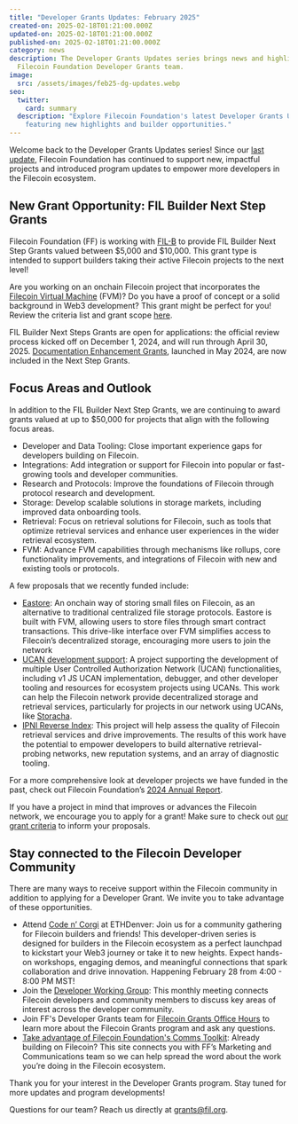 ```yaml
---
title: "Developer Grants Updates: February 2025"
created-on: 2025-02-18T01:21:00.000Z
updated-on: 2025-02-18T01:21:00.000Z
published-on: 2025-02-18T01:21:00.000Z
category: news
description: The Developer Grants Updates series brings news and highlights from
  Filecoin Foundation Developer Grants team.
image:
  src: /assets/images/feb25-dg-updates.webp
seo:
  twitter:
    card: summary
  description: "Explore Filecoin Foundation's latest Developer Grants Updates,
    featuring new highlights and builder opportunities."
---
```


Welcome back to the Developer Grants Updates series! Since our [last update](/blog/developer-grants-updates-august-2024), Filecoin Foundation has continued to support new, impactful projects and introduced program updates to empower more developers in the Filecoin ecosystem.

## New Grant Opportunity: FIL Builder Next Step Grants

Filecoin Foundation (FF) is working with [FIL-B](https://fil.builders/) to provide FIL Builder Next Step Grants valued between $5,000 and $10,000. This grant type is intended to support builders taking their active Filecoin projects to the next level! 

Are you working on an onchain Filecoin project that incorporates the [Filecoin Virtual Machine](https://fvm.filecoin.io/) (FVM)? Do you have a proof of concept or a solid background in Web3 development? This grant might be perfect for you! Review the criteria list and grant scope [here](https://github.com/filecoin-project/devgrants/blob/master/Program%20Resources/Builder%20Next%20Step%20Grants.md).

FIL Builder Next Steps Grants are open for applications: the official review process kicked off on December 1, 2024, and will run through April 30, 2025. [Documentation Enhancement Grants](https://github.com/filecoin-project/devgrants/blob/master/Program%20Resources/Documentation%20Enhancement%20Grants%20README.md), launched in May 2024, are now included in the Next Step Grants. 

## Focus Areas and Outlook

In addition to the FIL Builder Next Step Grants, we are continuing to award grants valued at up to $50,000 for projects that align with the following focus areas. 

- Developer and Data Tooling: Close important experience gaps for developers building on Filecoin.
- Integrations: Add integration or support for Filecoin into popular or fast-growing tools and developer communities.
- Research and Protocols: Improve the foundations of Filecoin through protocol research and development.
- Storage: Develop scalable solutions in storage markets, including improved data onboarding tools.
- Retrieval: Focus on retrieval solutions for Filecoin, such as tools that optimize retrieval services and enhance user experiences in the wider retrieval ecosystem.
- FVM: Advance FVM capabilities through mechanisms like rollups, core functionality improvements, and integrations of Filecoin with new and existing tools or protocols.

A few proposals that we recently funded include:

- [Eastore](https://github.com/filecoin-project/devgrants/issues/1770): An onchain way of storing small files on Filecoin, as an alternative to traditional centralized file storage protocols. Eastore is built with FVM, allowing users to store files through smart contract transactions. This drive-like interface over FVM simplifies access to Filecoin’s decentralized storage, encouraging more users to join the network 
- [UCAN development support](https://github.com/filecoin-project/devgrants/issues/1776): A project supporting the development of multiple User Controlled Authorization Network (UCAN) functionalities, including v1 JS UCAN implementation, debugger, and other developer tooling and resources for ecosystem projects using UCANs. This work can help the Filecoin network provide decentralized storage and retrieval services, particularly for projects in our network using UCANs, like [Storacha](https://storacha.network/). 
- [IPNI Reverse Index](https://github.com/filecoin-project/devgrants/issues/1781): This project will help assess the quality of Filecoin retrieval services and drive improvements. The results of this work have the potential to empower developers to build alternative retrieval-probing networks, new reputation systems, and an array of diagnostic tooling.

For a more comprehensive look at developer projects we have funded in the past, check out Filecoin Foundation’s [2024 Annual Report](/blog/filecoin-foundation-2024-annual-report). 

If you have a project in mind that improves or advances the Filecoin network, we encourage you to apply for a grant! Make sure to check out [our grant criteria](https://github.com/filecoin-project/devgrants/blob/master/Program%20Resources/Builder%20Next%20Step%20Grants.md) to inform your proposals.

## Stay connected to the Filecoin Developer Community

There are many ways to receive support within the Filecoin community in addition to applying for a Developer Grant. We invite you to take advantage of these opportunities.

- Attend [Code n’ Corgi](https://lu.ma/gd767xu5) at ETHDenver: Join us for ​a community gathering for Filecoin builders and friends! This developer-driven series is designed for builders in the Filecoin ecosystem as a perfect launchpad to kickstart your Web3 journey or take it to new heights. Expect hands-on workshops, engaging demos, and meaningful connections that spark collaboration and drive innovation. Happening February 28 from 4:00 - 8:00 PM MST! 
- Join the [Developer Working Group](https://github.com/filecoin-project/DeveloperWG): This monthly meeting connects Filecoin developers and community members to discuss key areas of interest across the developer community. 
- Join FF's Developer Grants team for [Filecoin Grants Office Hours](https://calendly.com/filecoin-grants/office-hours-ama?month=2024-07) to learn more about the Filecoin Grants program and ask any questions. 
- [Take advantage of Filecoin Foundation's Comms Toolkit](https://hub.fil.org/comms): Already building on Filecoin? This site connects you with FF’s Marketing and Communications team so we can help spread the word about the work you’re doing in the Filecoin ecosystem.

Thank you for your interest in the Developer Grants program. Stay tuned for more updates and program developments! 

Questions for our team? Reach us directly at [grants@fil.org](mailto:grants@fil.org).
